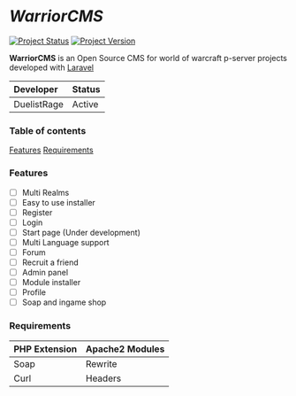 # _WarriorCMS_

[![Project Status](https://img.shields.io/badge/Status-Early%20Alpha-yellow.svg?style=flat-square)](#)
[![Project Version](https://img.shields.io/badge/Version-0.0.1-green.svg?style=flat-square)](#)

**WarriorCMS** is an Open Source CMS for world of warcraft p-server projects developed with [Laravel](https://laravel.com)

| Developer | Status |
| :----------- | :---------- |
| DuelistRage | Active |

### Table of contents

[Features](#Features)
[Requirements](#Requirements)

### Features

- [ ] Multi Realms
- [ ] Easy to use installer
- [ ] Register
- [ ] Login
- [ ] Start page (Under development)
- [ ] Multi Language support
- [ ] Forum
- [ ] Recruit a friend
- [ ] Admin panel
- [ ] Module installer
- [ ] Profile
- [ ] Soap and ingame shop

### Requirements

| PHP Extension | Apache2 Modules |
| :----------- | :---------- |
| Soap | Rewrite |
| Curl | Headers |
